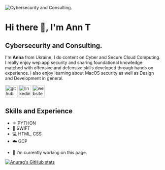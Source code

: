 ![Cybersecurity and Consulting. ](https://scontent-lga3-2.xx.fbcdn.net/v/t39.30808-6/252061283_10226141222414255_153101295971022444_n.jpg?_nc_cat=104&ccb=1-5&_nc_sid=730e14&_nc_ohc=VzQZ6xVtOVAAX_XXMDO&_nc_ht=scontent-lga3-2.xx&oh=167d1497b1b1f8c25c1dde5c163691f1&oe=619409EC)


# Hi there 👋, I'm Ann T
## Cybersecurity and Consulting. 


I'm **Anna** from Ukraine, I do content on Cyber and Secure Cloud Computing. I really enjoy wep app security and sharing foundational knowledge matched with offensive and defensive skills developed through hands on experience. I also enjoy learning about MacOS security as well as Design and Development in general. 


[<img src='https://cdn.jsdelivr.net/npm/simple-icons@3.0.1/icons/github.svg' alt='github' height='40'>](https://github.com/akeysny)  [<img src='https://cdn.jsdelivr.net/npm/simple-icons@3.0.1/icons/linkedin.svg' alt='linkedin' height='40'>](https://www.linkedin.com/in/anna-taylor-cyberblog/)  [<img src='https://cdn.jsdelivr.net/npm/simple-icons@3.0.1/icons/icloud.svg' alt='website' height='40'>](https://akeysny.github.io/)  

## Skills and Experience

* ⚛️ PYTHON
* 📱 SWIFT
* 💻 HTML, CSS
* ☁️ GCP


- 🔭 I’m currently working on this page. 



[![Anurag's GitHub stats](https://github-readme-stats.vercel.app/api?username=akeysny)](https://github.com/anuraghazra/github-readme-stats)




